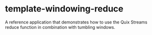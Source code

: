 # template-windowing-reduce
A reference application that demonstrates how to use the Quix Streams reduce function in combination with tumbling windows.
